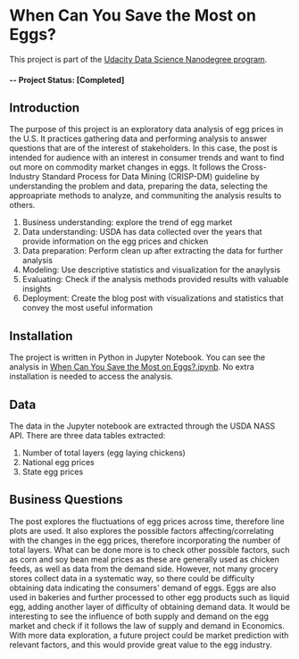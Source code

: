 # When Can You Save the Most on Eggs?
This project is part of the [Udacity Data Science Nanodegree program](https://www.udacity.com/course/data-scientist-nanodegree--nd025).

#### -- Project Status: [Completed]

## Introduction

The purpose of this project is an exploratory data analysis of egg prices in the U.S. It practices gathering data and performing analysis to answer questions that are of the interest of stakeholders. In this case, the post is intended for audience with an interest in consumer trends and want to find out more on commodity market changes in eggs. It follows the Cross-Industry Standard Process for Data Mining (CRISP-DM) guideline by understanding the problem and data, preparing the data, selecting the approapriate methods to analyze, and communiting the analysis results to others.
1. Business understanding: explore the trend of egg market
2. Data understanding: USDA has data collected over the years that provide information on the egg prices and chicken
3. Data preparation: Perform clean up after extracting the data for further analysis
4. Modeling: Use descriptive statistics and visualization for the anaylysis
5. Evaluating: Check if the analysis methods provided results with valuable insights
6. Deployment: Create the blog post with visualizations and statistics that convey the most useful information

## Installation

The project is written in Python in Jupyter Notebook. You can see the analysis in [When Can You Save the Most on Eggs?.ipynb](https://github.com/nggyujia/Egg-Market-Analysis/blob/master/When%20Can%20You%20Save%20the%20Most%20on%20Eggs%3F.ipynb). No extra installation is needed to access the analysis.

## Data

The data in the Jupyter notebook are extracted through the USDA NASS API. There are three data tables extracted:
1. Number of total layers (egg laying chickens)
2. National egg prices
3. State egg prices

## Business Questions

The post explores the fluctuations of egg prices across time, therefore line plots are used. It also explores the possible factors affecting/correlating with the changes in the egg prices, therefore incorporating the number of total layers. What can be done more is to check other possible factors, such as corn and soy bean meal prices as these are generally used as chicken feeds, as well as data from the demand side. However, not many grocery stores collect data in a systematic way, so there could be difficulty obtaining data indicating the consumers' demand of eggs. Eggs are also used in bakeries and further processed to other egg products such as liquid egg, adding another layer of difficulty of obtaining demand data. It would be interesting to see the influence of both supply and demand on the egg market and check if it follows the law of supply and demand in Economics. With more data exploration, a future project could be market prediction with relevant factors, and this would provide great value to the egg industry.

